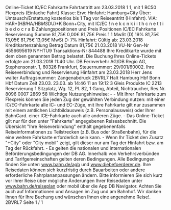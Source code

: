 Online-Ticket IC/EC Fahrkarte Fahrtantritt am 23.03.2018 1 1, mit 1 BC50 Flexpreis (Einfache Fahrt) Klasse: Erw: Hinfahrt: Hamburg+City Über: Umtausch/Erstattung kostenlos bis 1 Tag vor Reiseantritt (Hinfahrt). VIA: HAR*(H*BI*HA/HB*MS*DU)*K Bonn+City, mit IC/EC ! n e k c n k i i t h c n e t t i b e d o c r a B Zahlungspositionen und Preis Positionen IC/EC Fahrkarte Reservierung Summe 81,75€ 0,00€ 81,75€ Preis 1 1 MwSt (D) 19% 81,75€ 13,05€ 81,75€ 13,05€ MwSt D: 7% Hinfahrt: Gültig ab: 23.03.2018 Kreditkartenzahlung Betrag Datum 81,75€ 21.03.2018 VU-Nr Gen-Nr 4556695619 NYHTU9 Transaktions-Nr 844488 Ihre Kreditkarte wurde mit dem oben genannten Betrag belastet. Die Buchung Ihres Online-Tickets erfolgte am 21.03.2018 11:40 Uhr. DB Fernverkehr AG/DB Regio AG, Stephensonstr. 1, 60326 Frankfurt, Steuernummer: 29/001/60002. Ihre Reiseverbindung und Reservierung Hinfahrt am 23.03.2018 Herr Jens walter Auftragsnummer: Zangenabdruck 2BVRL7 Halt Hamburg Hbf Bonn Hbf Datum Zeit 23.03. 23.03. ab 14:46 11 an 19:12 3 Gleis Produkte IC 2213 Reservierung 1 Sitzplatz, Wg. 12, Pl. 82, 1 Gang, Abteil, Nichtraucher, Res.Nr. 8096 0007 2869 58 Wichtige Nutzungshinweise: - - Mit Ihrer Fahrkarte zum Flexpreis können Sie jeden Zug der gewählten Verbindung nutzen: mit einer IC/EC-Fahrkarte alle IC- und EC-Züge, mit Ihre Fahrkarte gilt nur zusammen mit einem amtlichen Lichtbildausweis (z.B. Personalausweis) oder Ihrer BahnCard. einer ICE-Fahrkarte auch alle anderen Züge. - Das Online-Ticket gilt nur für den unter "Fahrkarte" angegebenen Reiseabschnitt. Die Übersicht "Ihre Reiseverbindung" enthält gegebenenfalls Reiseinformationen zu Teilstrecken (z.B. Bus oder Straßenbahn), für die eine weitere Fahrkarte erforderlich sein kann. - Wenn Ihr Ticket den Zusatz "+City" oder "City mobil" zeigt, gilt dieser nur am Tag der Hinfahrt bzw. am Tag der Rückfahrt. - Es gelten die nationalen und internationalen Beförderungsbedingungen der DB AG. Innerhalb von Verkehrsverbünden und Tarifgemeinschaften gelten deren Bedingungen. Alle Bedingungen finden Sie unter: www.bahn.de/agb und www.diebefoerderer.de. Ihre Reisedaten können sich kurzfristig durch Bauarbeiten oder andere erforderliche Fahrplananpassungen ändern. Bitte informieren Sie sich kurz vor Ihrer Reise über mögliche Änderungen Ihrer Reisedaten unter www.bahn.de/reiseplan oder mobil über die App DB Navigator. Achten Sie auch auf Informationen und Ansagen im Zug und am Bahnhof. Wir danken Ihnen für Ihre Buchung und wünschen Ihnen eine angenehme Reise!. 2BVRL7 Seite 1 / 1